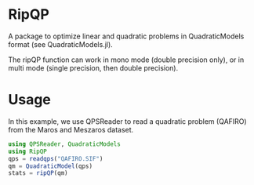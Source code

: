 # RipQP

A package to optimize linear and quadratic problems in QuadraticModels format
(see QuadraticModels.jl).

The ripQP function can work in mono mode (double precision only), or in multi
mode (single precision, then double precision).

# Usage

In this example, we use QPSReader to read a quadratic problem (QAFIRO) from the
Maros and Meszaros dataset.

```julia
using QPSReader, QuadraticModels
using RipQP
qps = readqps("QAFIRO.SIF")
qm = QuadraticModel(qps)
stats = ripQP(qm)
```
